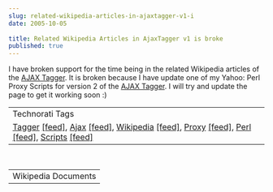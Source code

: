 ```yaml
---
slug: related-wikipedia-articles-in-ajaxtagger-v1-i
date: 2005-10-05
 
title: Related Wikipedia Articles in AjaxTagger v1 is broke
published: true
---
```

I have broken support for the time being in the related Wikipedia articles of the <a href="http://www.kinlan.co.uk/AjaxExperiments/AjaxTag">AJAX Tagger</a>.  It is broken because I have update one of my Yahoo: Perl Proxy Scripts for version 2 of the <a href="http://www.kinlan.co.uk/AjaxExperiments/AjaxTag2">AJAX Tagger</a>.  I will try and update the page to get it working soon :)<p /><table class="TechnoratiHead TagHeader">
<tr><td>Technorati Tags</td></tr>
<tr class="Technorati"><td>
<a href="https://paul.kinlan.me/tags/Tagger" class="Tag" rel="tag">Tagger</a> <a href="http://feeds.technorati.com/feed/posts/tag/Tagger" class="Tag">[feed]</a>, <a href="https://paul.kinlan.me/tags/Ajax" class="Tag" rel="tag">Ajax</a> <a href="http://feeds.technorati.com/feed/posts/tag/Ajax" class="Tag">[feed]</a>, <a href="https://paul.kinlan.me/tags/Wikipedia" class="Tag" rel="tag">Wikipedia</a> <a href="http://feeds.technorati.com/feed/posts/tag/Wikipedia" class="Tag">[feed]</a>, <a href="https://paul.kinlan.me/tags/Proxy" class="Tag" rel="tag">Proxy</a> <a href="http://feeds.technorati.com/feed/posts/tag/Proxy" class="Tag">[feed]</a>, <a href="https://paul.kinlan.me/tags/Perl" class="Tag" rel="tag">Perl</a> <a href="http://feeds.technorati.com/feed/posts/tag/Perl" class="Tag">[feed]</a>, <a href="https://paul.kinlan.me/tags/Scripts" class="Tag" rel="tag">Scripts</a> <a href="http://feeds.technorati.com/feed/posts/tag/Scripts" class="Tag">[feed]</a>
</td></tr>
</table><br /><table class="TechnoratiHead TagHeader">
<tr><td>Wikipedia Documents</td></tr>
<tr class="Technorati"></tr>
</table><div class="blogger-post-footer"><img class="posterous_download_image" src="https://blogger.googleusercontent.com/tracker/8109338-112854616990952333?l=www.kinlan.co.uk%2Findex.html" height="1" alt="" width="1" /></div>

